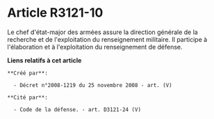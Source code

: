 # Article R3121-10

Le chef d'état-major des armées assure la direction générale de la recherche et de l'exploitation du renseignement militaire.
Il participe à l'élaboration et à l'exploitation du renseignement de défense.

**Liens relatifs à cet article**

	**Créé par**:

	  - Décret n°2008-1219 du 25 novembre 2008 - art. (V)

	**Cité par**:

	  - Code de la défense. - art. D3121-24 (V)

